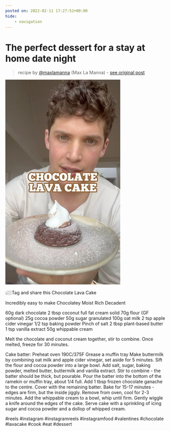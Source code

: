 ```yaml
---
posted on: 2022-02-11 17:27:52+00:00
hide:
    - navigation
---
```


# The perfect dessert for a stay at home date night  

> recipe by [@maxlamanna](https://www.instagram.com/maxlamanna/) 
(Max La Manna) - [see original post](https://instagram.com/p/CZ2GYQ0t6_O)

![](../img/maxlamanna_11-02-2022_1702.png)


👆🏼Tag and share this Chocolate Lava Cake 

Incredibly easy to make
Chocolatey 
Moist
Rich
Decadent

60g dark chocolate
2 tbsp coconut full fat cream solid
70g flour (GF optional)
25g cocoa powder
50g sugar granulated
100g oat milk 
2 tsp apple cider vinegar
1/2 tsp baking powder
Pinch of salt
2 tbsp plant-based butter
1 tsp vanilla extract
50g whippable cream

Melt the chocolate and coconut cream together, stir to combine. 
Once melted, freeze for 30 minutes.

Cake batter:
Preheat oven 190C/375F
Grease a muffin tray
Make buttermilk by combining oat milk and apple cider vinegar, set aside for 5 minutes.
Sift the flour and cocoa powder into a large bowl. 
Add salt, sugar, baking powder, melted butter, buttermilk and vanilla extract.
Stir to combine - the batter should be thick, but pourable.
Pour the batter into the bottom of the ramekin or muffin tray, about 1/4 full.
Add 1 tbsp frozen chocolate ganache to the centre.
Cover with the remaining batter.
Bake for 15-17 minutes - edges are firm, but the inside jiggly.
Remove from oven, cool for 2-3 minutes.
Add the whippable cream to a bowl, whip until firm.
Gently wiggle a knife around the edges of the cake. 
Serve cake with a sprinkling of icing sugar and cocoa powder and a dollop of whipped cream.

\#reels \#instagram \#instagramreels \#instagramfood \#valentines \#chocolate \#lavacake \#cook \#eat \#dessert 